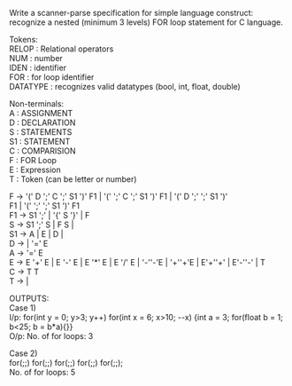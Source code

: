 Write a scanner-parse specification for simple language construct:  
recognize a nested (minimum 3 levels) FOR loop statement for C language.  
  
Tokens:  
RELOP : Relational operators  
NUM : number  
IDEN : identifier  
FOR : for loop identifier  
DATATYPE : recognizes valid datatypes (bool, int, float, double)  
  
Non-terminals:  
A : ASSIGNMENT  
D : DECLARATION  
S : STATEMENTS  
S1 : STATEMENT  
C : COMPARISION  
F : FOR Loop  
E : Expression  
T : Token (can be letter or number)  
  
F -> <FOR> '(' D ';' C ';' S1 ')' F1 | <FOR> '(' ';' C ';' S1 ')' F1 |<FOR> '(' D ';' ';' S1 ')'  
F1 | <FOR> '(' ';' ';' S1 ')' F1  
F1 -> S1 ';' | '{' S '}' | F   
S -> S1 ';' S | F S |   
S1 -> A | E | D |   
D -> <DATATYPE> <IDEN> | <DATATYPE> <IDEN> '=' E   
A -> <IDEN> '=' E   
E -> E '+' E | E '-' E | E '*' E | E '/' E | '-''-'E | '+''+'E | E'+''+' | E'-''-' | T   
C -> T <RELOP> T  
T -> <NUM> | <IDEN>   
  
  
OUTPUTS:  
Case 1)  
I/p: for(int y = 0; y>3; y++) for(int x = 6; x>10; --x) {int a = 3; for(float b = 1; b<25; b = b*a){}}  
O/p: No. of for loops: 3  
  
Case 2)  
for(;;) for(;;) for(;;) for(;;) for(;;);  
No. of for loops: 5  
  
